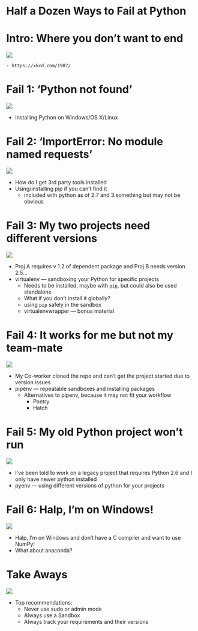 # Half a Dozen Ways to Fail at Python 

# Intro: Where you don’t want to end

![](https://imgs.xkcd.com/comics/python_environment.png)

    - https://xkcd.com/1987/

# Fail 1: ‘Python not found’

![](https://paper-attachments.dropbox.com/s_592264EC504FCAD385868533320593CD1F97F1FB64D61A77B9E1A6B7FA7B4701_1558972953603_image.png)

  - Installing Python on Windows/OS X/Linux

# Fail 2: ‘ImportError: No module named requests’

![](https://paper-attachments.dropbox.com/s_592264EC504FCAD385868533320593CD1F97F1FB64D61A77B9E1A6B7FA7B4701_1558973132749_image.png)

  - How do I get 3rd party tools installed
  - Using/installing pip if you can’t find it
      - included with python as of 2.7 and 3.something but may not be obvious


# Fail 3: My two projects need different versions

![](https://paper-attachments.dropbox.com/s_592264EC504FCAD385868533320593CD1F97F1FB64D61A77B9E1A6B7FA7B4701_1558971804604_image.png)

  - Proj A requires v 1.2 of dependent package and Proj B needs version 2.5…
  - virtualenv — sandboxing your Python for specific projects
    - Needs to be installed, maybe with `pip`, but could also be used standalone
    - What if you don’t install it globally?
    - using `pip` safely in the sandbox
    - virtualenvwrapper — bonus material

# Fail 4: It works for me but not my team-mate

![](https://paper-attachments.dropbox.com/s_592264EC504FCAD385868533320593CD1F97F1FB64D61A77B9E1A6B7FA7B4701_1558971763326_image.png)

  - My Co-worker cloned the repo and can’t get the project started due to version issues
  - pipenv — repeatable sandboxes and installing packages
    - Alternatives to pipenv, because it may not fit your workflow
      - Poetry
      - Hatch

# Fail 5: My old Python project won’t run

![](https://paper-attachments.dropbox.com/s_592264EC504FCAD385868533320593CD1F97F1FB64D61A77B9E1A6B7FA7B4701_1558971706396_image.png)

  - I’ve been told to work on a legacy project that requires Python 2.6 and I only have newer python installed
  - pyenv — using different versions of python for your projects

# Fail 6: Halp, I’m on Windows!

![](https://paper-attachments.dropbox.com/s_592264EC504FCAD385868533320593CD1F97F1FB64D61A77B9E1A6B7FA7B4701_1558971681645_image.png)

  - Halp, I’m on Windows and don’t have a C compiler and want to use NumPy!
  - What about anaconda?

# Take Aways

![](https://paper-attachments.dropbox.com/s_592264EC504FCAD385868533320593CD1F97F1FB64D61A77B9E1A6B7FA7B4701_1558972909570_image.png)

- Top recommendations:
  - Never use sudo or admin mode
  - Always use a Sandbox
  - Always track your requirements and their versions


